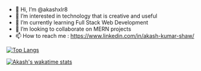 - 👋 Hi, I’m @akashxlr8
- 👀 I’m interested in technology that is creative and useful
- 🌱 I’m currently learning Full Stack Web Development
- 💞️ I’m looking to collaborate on MERN projects
- 📫 How to reach me : https://www.linkedin.com/in/akash-kumar-shaw/

<!---
akashxlr8/akashxlr8 is a ✨ special ✨ repository because its `README.md` (this file) appears on your GitHub profile.
You can click the Preview link to take a look at your changes.
--->

[![Top Langs](https://github-readme-stats.vercel.app/api/top-langs/?username=akashxlr8)](https://github.com/akashxlr8/github-readme-stats)

[![Akash's wakatime stats](https://github-readme-stats.vercel.app/api/wakatime?username=akashxlr8)](https://github.com/akashxlr8/github-readme-stats)

